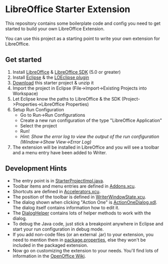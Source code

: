 # LibreOffice Starter Extension

This repository contains some boilerplate code and config you need to get started to build your own LibreOffice Extension.

You can use this project as a starting point to write your own extension for LibreOffice.

## Get started

1. Install [LibreOffice](http://www.libreoffice.org/download) & [LibreOffice SDK](http://www.libreoffice.org/download) (5.0 or greater)
2. Install [Eclipse](http://www.eclipse.org/) & the [LOEclipse plugin](https://github.com/LibreOffice/loeclipse/#installation)
3. [Download](https://github.com/smehrbrodt/libreoffice-starter-extension/archive/master.zip) this starter project & unzip it
4. Import the project in Eclipse (File->Import->Existing Projects into Workspace)
5. Let Eclipse know the paths to LibreOffice & the SDK (Project->Properties->LibreOffice Properties)
6. Setup Run Configuration
    * Go to Run->Run Configurations
    * Create a new run configuration of the type "LibreOffice Application"
    * Select the project
    * Run!
    * *Hint: Show the error log to view the output of the run configuration (Window->Show View->Error Log)*
7. The extension will be installed in LibreOffice and you will see a toolbar and a menu entry have been added to Writer.

## Development Hints
* The entry point is in [StarterProjectImpl.java](https://github.com/smehrbrodt/libreoffice-starter-extension/blob/master/source/org/libreoffice/example/comp/StarterProjectImpl.java).
* Toolbar items and menu entries are defined in [Addons.xcu](https://github.com/smehrbrodt/libreoffice-starter-extension/blob/master/registry/org/openoffice/Office/Addons.xcu).
* Shortcuts are defined in [Accelerators.xcu](https://github.com/smehrbrodt/libreoffice-starter-extension/blob/master/registry/org/openoffice/Office/Accelerators.xcu).
* The position of the toolbar is defined in [WriterWindowState.xcu](https://github.com/smehrbrodt/libreoffice-starter-extension/blob/master/registry/org/openoffice/Office/UI/WriterWindowState.xcu).
* The dialog shown when clicking "Action One" is [ActionOneDialog.xdl](https://github.com/smehrbrodt/libreoffice-starter-extension/blob/master/dialog/ActionOneDialog.xdl). The dialog itself contains information how to edit it.
* The [DialogHelper](https://github.com/smehrbrodt/libreoffice-starter-extension/blob/master/source/org/libreoffice/example/helper/DialogHelper.java) contains lots of helper methods to work with the dialog.
* To debug the Java code, just stick a breakpoint anywhere in Eclipse and start your run configuration in debug mode.
* If you add non-code files (or an external .jar) to your extension, you need to mention them in [package.properties](https://github.com/smehrbrodt/libreoffice-starter-extension/blob/master/package.properties), else they won't be included in the packaged extension.
* Now go on customizing the extension to your needs. You'll find lots of information in the [OpenOffice Wiki](https://wiki.openoffice.org/wiki/Extensions_development).
